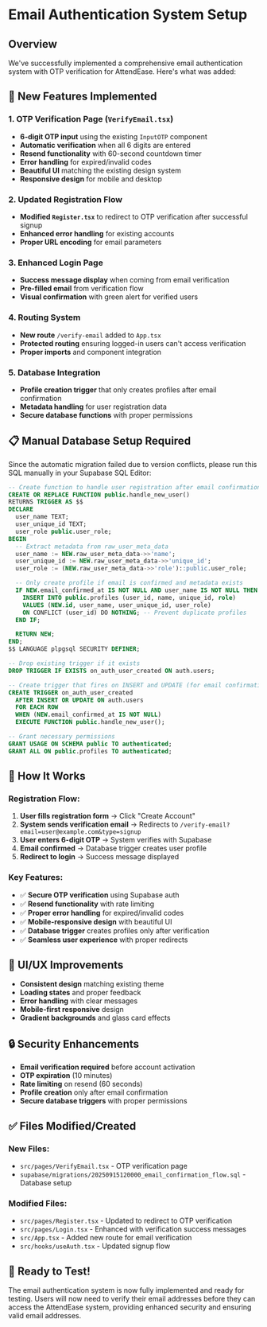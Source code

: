 # Email Authentication System Setup

## Overview
We've successfully implemented a comprehensive email authentication system with OTP verification for AttendEase. Here's what was added:

## 🚀 New Features Implemented

### 1. **OTP Verification Page (`VerifyEmail.tsx`)**
- **6-digit OTP input** using the existing `InputOTP` component
- **Automatic verification** when all 6 digits are entered
- **Resend functionality** with 60-second countdown timer
- **Error handling** for expired/invalid codes
- **Beautiful UI** matching the existing design system
- **Responsive design** for mobile and desktop

### 2. **Updated Registration Flow**
- **Modified `Register.tsx`** to redirect to OTP verification after successful signup
- **Enhanced error handling** for existing accounts
- **Proper URL encoding** for email parameters

### 3. **Enhanced Login Page**
- **Success message display** when coming from email verification
- **Pre-filled email** from verification flow
- **Visual confirmation** with green alert for verified users

### 4. **Routing System**
- **New route** `/verify-email` added to `App.tsx`
- **Protected routing** ensuring logged-in users can't access verification
- **Proper imports** and component integration

### 5. **Database Integration**
- **Profile creation trigger** that only creates profiles after email confirmation
- **Metadata handling** for user registration data
- **Secure database functions** with proper permissions

## 📋 Manual Database Setup Required

Since the automatic migration failed due to version conflicts, please run this SQL manually in your Supabase SQL Editor:

```sql
-- Create function to handle user registration after email confirmation
CREATE OR REPLACE FUNCTION public.handle_new_user()
RETURNS TRIGGER AS $$
DECLARE
  user_name TEXT;
  user_unique_id TEXT;
  user_role public.user_role;
BEGIN
  -- Extract metadata from raw_user_meta_data
  user_name := NEW.raw_user_meta_data->>'name';
  user_unique_id := NEW.raw_user_meta_data->>'unique_id';
  user_role := (NEW.raw_user_meta_data->>'role')::public.user_role;

  -- Only create profile if email is confirmed and metadata exists
  IF NEW.email_confirmed_at IS NOT NULL AND user_name IS NOT NULL THEN
    INSERT INTO public.profiles (user_id, name, unique_id, role)
    VALUES (NEW.id, user_name, user_unique_id, user_role)
    ON CONFLICT (user_id) DO NOTHING; -- Prevent duplicate profiles
  END IF;

  RETURN NEW;
END;
$$ LANGUAGE plpgsql SECURITY DEFINER;

-- Drop existing trigger if it exists
DROP TRIGGER IF EXISTS on_auth_user_created ON auth.users;

-- Create trigger that fires on INSERT and UPDATE (for email confirmation)
CREATE TRIGGER on_auth_user_created
  AFTER INSERT OR UPDATE ON auth.users
  FOR EACH ROW
  WHEN (NEW.email_confirmed_at IS NOT NULL)
  EXECUTE FUNCTION public.handle_new_user();

-- Grant necessary permissions
GRANT USAGE ON SCHEMA public TO authenticated;
GRANT ALL ON public.profiles TO authenticated;
```

## 🔧 How It Works

### Registration Flow:
1. **User fills registration form** → Click "Create Account"
2. **System sends verification email** → Redirects to `/verify-email?email=user@example.com&type=signup`
3. **User enters 6-digit OTP** → System verifies with Supabase
4. **Email confirmed** → Database trigger creates user profile
5. **Redirect to login** → Success message displayed

### Key Features:
- ✅ **Secure OTP verification** using Supabase auth
- ✅ **Resend functionality** with rate limiting
- ✅ **Proper error handling** for expired/invalid codes
- ✅ **Mobile-responsive design** with beautiful UI
- ✅ **Database trigger** creates profiles only after verification
- ✅ **Seamless user experience** with proper redirects

## 🎨 UI/UX Improvements
- **Consistent design** matching existing theme
- **Loading states** and proper feedback
- **Error handling** with clear messages
- **Mobile-first responsive** design
- **Gradient backgrounds** and glass card effects

## 🔒 Security Enhancements
- **Email verification required** before account activation
- **OTP expiration** (10 minutes)
- **Rate limiting** on resend (60 seconds)
- **Profile creation** only after email confirmation
- **Secure database triggers** with proper permissions

## ✅ Files Modified/Created

### New Files:
- `src/pages/VerifyEmail.tsx` - OTP verification page
- `supabase/migrations/20250915120000_email_confirmation_flow.sql` - Database setup

### Modified Files:
- `src/pages/Register.tsx` - Updated to redirect to OTP verification
- `src/pages/Login.tsx` - Enhanced with verification success messages
- `src/App.tsx` - Added new route for email verification
- `src/hooks/useAuth.tsx` - Updated signup flow

## 🚀 Ready to Test!

The email authentication system is now fully implemented and ready for testing. Users will now need to verify their email addresses before they can access the AttendEase system, providing enhanced security and ensuring valid email addresses.